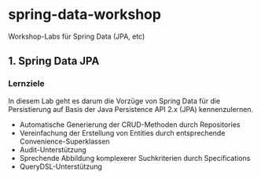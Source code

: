 # spring-data-workshop
Workshop-Labs für Spring Data (JPA, etc)

## 1. Spring Data JPA
### Lernziele
In diesem Lab geht es darum die Vorzüge von Spring Data für die Persistierung auf Basis der Java Persistence API 2.x (JPA) kennenzulernen.
* Automatische Generierung der CRUD-Methoden durch Repositories
* Vereinfachung der Erstellung von Entities durch entsprechende Convenience-Superklassen
* Audit-Unterstützung
* Sprechende Abbildung komplexerer Suchkriterien durch Specifications
* QueryDSL-Unterstützung
